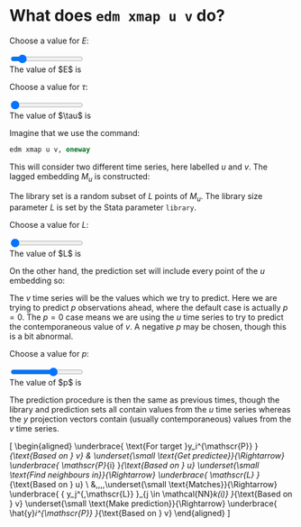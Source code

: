 # What does `edm xmap u v` do?

Choose a value for $E$:

<div class="slidecontainer"><input type="range" min="1" max="10" value="2" class="slider" id="E"></div>
The value of $E$ is <span class="E_choice"></span>

Choose a value for $\tau$:

<div class="slidecontainer"><input type="range" min="1" max="5" value="1" class="slider" id="tau"></div>
The value of $\tau$ is <span class="tau_choice"></span>

<!-- 
    begin
        M_x = manifold(x, E, τ);
        rng = MersenneTwister(1234);
        unifs = rand(rng, size(M_x, 1));
    end;
-->

Imagine that we use the command:

```stata
edm xmap u v, oneway
```

This will consider two different time series, here labelled  $u$ and $v$.
The lagged embedding $M_u$ is constructed:

<!-- 
    begin
        u = [symbols("u_$i") for i in 1:obs]
        v = [symbols("v_$i") for i in 1:obs]
        
        M_u = manifold(u, E, τ);
        M_v = manifold(v, E, τ);
        L"u = %$(latexify(u, env=:raw)) \quad \Rightarrow \quad M_u = %$(latexify(M_u))"
    end
-->

The library set is a random subset of $L$ points of $M_u$.
The library size parameter $L$ is set by the Stata parameter `library`.

Choose a value for $L$:


<div class="slidecontainer"><input type="range" min="3" max="10" value="3" class="slider" id="library"></div>
The value of $L$ is <span class="library_choice"></span>
<!-- Technically, max of this slider should be size(M_u, 1) -->

<!-- 
    begin
        cutoff = sort(unifs)[library]
        libraryPointsXmap = findall(unifs .<= cutoff)
        
        L_xmap = M_u[libraryPointsXmap,:]
        L_xmap_str = latexify(L_xmap, env=:raw)
        
        L"\mathscr{L} = %$L_xmap_str"
    end
-->

On the other hand, the prediction set will include every point of the $u$ embedding so:
<!-- 
    begin
        P_xmap = M_u
        L"\mathscr{P} = M_u = %$(latexify(P_xmap))"
    end
-->

The $v$ time series will be the values which we try to predict.
Here we are trying to predict $p$ observations ahead, where the default case is actually $p = 0$.
The $p = 0$ case means we are using the $u$ time series to try to predict the contemporaneous value of $v$.
A negative $p$ may be chosen, though this is a bit abnormal.

Choose a value for $p$:

<div class="slidecontainer"><input type="range" min="-5" max="5" value="1" class="slider" id="p"></div>
The value of $p$ is <span class="E_choice"></span>
<!-- 
    begin
        ahead_xmap = p_xmap
        v_fut = [symbols("v_$(i + τ*(E-1) + ahead_xmap)") for i = 1:(obs-(E-1)*τ)]
        v_fut_train = v_fut[libraryPointsXmap]
        v_fut_pred = v_fut
        y_L_str_xmap = latexify(v_fut_train[1:size(L_xmap,1)], env=:raw)
        y_P_str_xmap = latexify(v_fut_pred[1:size(P_xmap,1)], env=:raw)
        matchStr = raw"\underset{\small \text{Matches}}{\Rightarrow} "
        L"\mathscr{L} = %$L_xmap_str \quad %$matchStr \quad y^{\,\mathscr{L}} = %$y_L_str_xmap"
    end
-->

<!--
    begin
        P_xmap
        matchStr
        y_P_str_xmap
    L"\mathscr{P} = %$(latexify(P_xmap, env=:raw)) \quad %$matchStr \quad y^{\mathscr{P}} = %$y_P_str_xmap"
    end
 -->
 
The prediction procedure is then the same as previous times, though the library and prediction sets all contain values from the $u$ time series whereas the $y$ projection vectors contain (usually contemporaneous) values from the $v$ time series.

\[
    \begin{aligned}
        \underbrace{ \text{For target }y_i^{\mathscr{P}} }_{\text{Based on } v}
        & \underset{\small \text{Get predictee}}{\Rightarrow}
        \underbrace{ \mathscr{P}_{i} }_{\text{Based on } u}
        \underset{\small \text{Find neighbours in}}{\Rightarrow}
        \underbrace{ \mathscr{L} }_{\text{Based on } u} \\
        &\,\,\,\,\underset{\small \text{Matches}}{\Rightarrow} 
        \underbrace{ \{ y_j^{\,\mathscr{L}} \}_{j \in \mathcal{NN}_k(i)} }_{\text{Based on } v}
        \underset{\small \text{Make prediction}}{\Rightarrow}
        \underbrace{ \hat{y}_i^{\mathscr{P}} }_{\text{Based on } v}
    \end{aligned}
\]